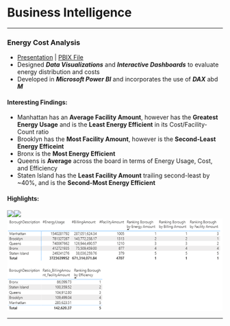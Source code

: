 
# Business Intelligence
___ 
<a name="CUNY_ENERGY"></a>

### Energy Cost Analysis
* [Presentation](https://github.com/eng-jonathan/Business_Intelligence/blob/main/CUNY%20Energy/CUNY%20Energy%20Presentation.pdf) | [PBIX File](https://github.com/eng-jonathan/Business_Intelligence/blob/main/CUNY%20Energy/CUNY%20Energy%20PBIX.pbix) 
* Designed ***Data Visualizations*** and ***Interactive Dashboards*** to evaluate energy distribution and costs
* Developed in ***Microsoft Power BI*** and incorporates the use of ***DAX*** abd ***M***

#### Interesting Findings:
  * Manhattan has an **Average Facility Amount**, however has the **Greatest Energy Usage** and is the **Least Energy Efficient** in its Cost/Facility-Count ratio
  * Brooklyn has the **Most Facility Amount**, however is the **Second-Least Energy Efficeint**
  * Bronx is the **Most Energy Efficient**
  * Queens is **Average** across the board in terms of Energy Usage, Cost, and Efficiency
  * Staten Island has the **Least Facility Amount** trailing second-least by ~40%, and is the **Second-Most Energy Efficient**

#### Highlights:

<img src = "cunyenergy_image01.png" width = "750"><img src = "cunyenergy_image03.png" width = "750"><img src = "Images/cunyenergy_image04.png" width = "750">
___
